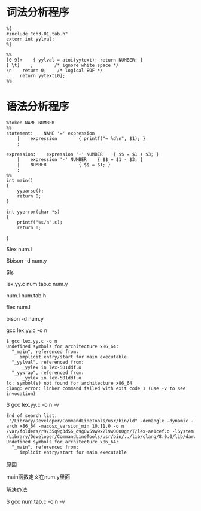 # 词法分析程序

```
%{
#include "ch3-01.tab.h"
extern int yylval;
%}

%%
[0-9]+    { yylval = atoi(yytext); return NUMBER; }
[ \t]    ;        /* ignore white space */
\n    return 0;    /* logical EOF */
.    return yytext[0];
%%
```

# 语法分析程序

```
%token NAME NUMBER
%%
statement:    NAME '=' expression
    |    expression        { printf("= %d\n", $1); }
    ;

expression:    expression '+' NUMBER    { $$ = $1 + $3; }
    |    expression '-' NUMBER    { $$ = $1 - $3; }
    |    NUMBER            { $$ = $1; }
    ;
%%
int main()
{
    yyparse();
    return 0;
}

int yyerror(char *s)
{
    printf("%s/n",s);
    return 0;

}
```

$lex num.l

$bison -d num.y

$ls

lex.yy.c        num.tab.c       num.y

num.l           num.tab.h

flex num.l

bison -d  num.y

gcc lex.yy.c -o n

```
$ gcc lex.yy.c -o n
Undefined symbols for architecture x86_64:
  "_main", referenced from:
     implicit entry/start for main executable
  "_yylval", referenced from:
      _yylex in lex-501ddf.o
  "_yywrap", referenced from:
      _yylex in lex-501ddf.o
ld: symbol(s) not found for architecture x86_64
clang: error: linker command failed with exit code 1 (use -v to see invocation)
```

$ gcc lex.yy.c -o n -v

```
End of search list.
 "/Library/Developer/CommandLineTools/usr/bin/ld" -demangle -dynamic -arch x86_64 -macosx_version_min 10.11.0 -o n /var/folders/r9/35q9g3d56_d9g0v59w9x2l9w0000gn/T/lex-ae1cef.o -lSystem /Library/Developer/CommandLineTools/usr/bin/../lib/clang/8.0.0/lib/darwin/libclang_rt.osx.a
Undefined symbols for architecture x86_64:
  "_main", referenced from:
     implicit entry/start for main executable
```

原因

main函数定义在num.y里面

解决办法

$ gcc num.tab.c  -o n -v

```

```



